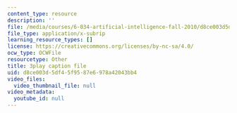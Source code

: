 ```yaml
---
content_type: resource
description: ''
file: /media/courses/6-034-artificial-intelligence-fall-2010/d8ce003d5df45f9587e6978a42043bb4_PimSbFGrwXM.vtt
file_type: application/x-subrip
learning_resource_types: []
license: https://creativecommons.org/licenses/by-nc-sa/4.0/
ocw_type: OCWFile
resourcetype: Other
title: 3play caption file
uid: d8ce003d-5df4-5f95-87e6-978a42043bb4
video_files:
  video_thumbnail_file: null
video_metadata:
  youtube_id: null
---
```

